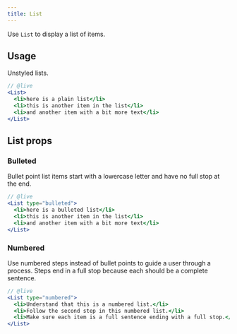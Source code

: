 ```yaml
---
title: List
---
```


<lede>Use `List` to display a list of items.</lede>

## Usage

Unstyled lists.

```jsx
// @live
<List>
  <li>here is a plain list</li>
  <li>this is another item in the list</li>
  <li>and another item with a bit more text</li>
</List>
```


## List props

### Bulleted

Bullet point list items start with a lowercase letter and have no full stop at the end.

```jsx
// @live
<List type="bulleted">
  <li>here is a bulleted list</li>
  <li>this is another item in the list</li>
  <li>and another item with a bit more text</li>
</List>
```

### Numbered

Use numbered steps instead of bullet points to guide a user through a process. Steps end in a full stop because each should be a complete sentence.


```jsx
// @live
<List type="numbered">
  <li>Understand that this is a numbered list.</li>
  <li>Follow the second step in this numbered list.</li>
  <li>Make sure each item is a full sentence ending with a full stop.</li>
</List>
```